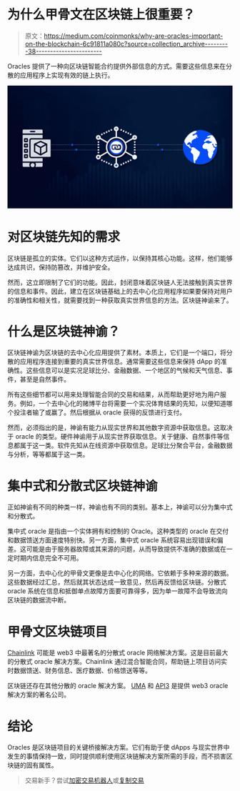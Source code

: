 # 为什么甲骨文在区块链上很重要？

> 原文：<https://medium.com/coinmonks/why-are-oracles-important-on-the-blockchain-6c91811a080c?source=collection_archive---------38----------------------->

Oracles 提供了一种向区块链智能合约提供外部信息的方式。需要这些信息来在分散的应用程序上实现有效的链上执行。

![](img/ae052de85ad99a6ca511eb36696ccb32.png)

# 对区块链先知的需求

区块链是孤立的实体。它们以这种方式运作，以保持其核心功能。这样，他们能够达成共识，保持防篡改，并维护安全。

然而，这立即限制了它们的功能。因此，封闭意味着区块链人无法接触到真实世界的信息和事件。因此，建立在区块链基础上的去中心化应用程序如果要保持对用户的准确性和相关性，就需要找到一种获取真实世界信息的方法。区块链神谕来了。

# 什么是区块链神谕？

区块链神谕为区块链的去中心化应用提供了素材。本质上，它们是一个端口，将分散的应用程序连接到重要的真实世界信息。通常需要这些信息来保持 dApp 的准确性。这些信息可以是实况足球比分、金融数据、一个地区的气候和天气信息、事件，甚至是自然事件。

所有这些细节都可以用来处理智能合同的交易和结果，从而帮助更好地为用户服务。例如，一个去中心化的赌博平台将需要一个实况体育结果的先知，以便知道哪个投注者输了或赢了。然后根据从 oracle 获得的反馈进行支付。

然而，必须指出的是，神谕有能力从现实世界和其他数字资源中获取信息。这取决于 oracle 的类型。硬件神谕用于从现实世界获取信息。关于健康、自然事件等信息都属于这一类。软件先知从在线资源中获取信息。足球比分聚合平台，金融数据与分析，等等都属于这一类。

# 集中式和分散式区块链神谕

正如神谕有不同的种类一样，神谕也有不同的类别。基本上，神谕可以分为集中式和分散式。

集中式 oracle 是指由一个实体拥有和控制的 Oracle。这种类型的 oracle 在交付和数据馈送方面速度特别快。另一方面，集中式 oracle 系统容易出现错误和偏差。这可能是由于服务器故障或其来源的问题，从而导致提供不准确的数据或在一定时期内信息完全不可用。

另一方面，去中心化的甲骨文更像是去中心化的网络。它依赖于多种来源的数据。这些数据经过汇总，然后就其状态达成一致意见，然后再反馈给区块链。分散式 oracle 系统在信息和抵御单点故障方面要可靠得多，因为单一故障不会导致流向区块链的数据流中断。

# 甲骨文区块链项目

[Chainlink](https://chain.link/) 可能是 web3 中最著名的分散式 oracle 网络解决方案。这是目前最大的分散式 oracle 解决方案。Chainlink 通过混合智能合同，帮助链上项目访问实时数据馈送、财务信息、医疗数据、价格馈送等等。

区块链还存在其他分散的 oracle 解决方案。 [UMA](https://umaproject.org/) 和 [API3](https://api3.org/) 是提供 web3 oracle 解决方案的著名公司。

# 结论

Oracles 是区块链项目的关键桥接解决方案。它们有助于使 dApps 与现实世界中发生的事情保持一致，同时提供顺利使用区块链解决方案所需的手段，而不损害区块链的固有属性。

> 交易新手？尝试[加密交易机器人](/coinmonks/crypto-trading-bot-c2ffce8acb2a)或[复制交易](/coinmonks/top-10-crypto-copy-trading-platforms-for-beginners-d0c37c7d698c)